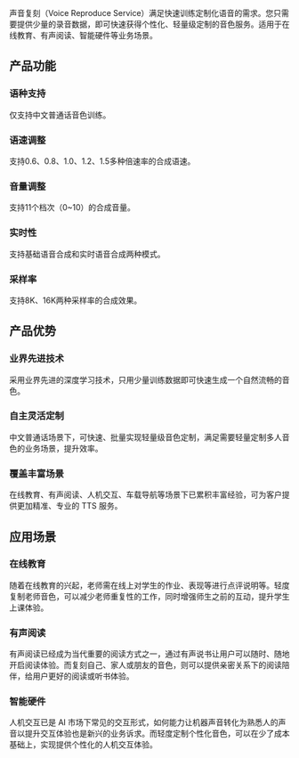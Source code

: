 声音复刻（Voice Reproduce Service）满足快速训练定制化语音的需求。您只需要提供少量的录音数据，即可快速获得个性化、轻量级定制的音色服务。适用于在线教育、有声阅读、智能硬件等业务场景。

## 产品功能

### 语种支持
仅支持中文普通话音色训练。

### 语速调整
支持0.6、0.8、1.0、1.2、1.5多种倍速率的合成语速。

### 音量调整
支持11个档次（0~10）的合成音量。

### 实时性
支持基础语音合成和实时语音合成两种模式。

### 采样率
支持8K、16K两种采样率的合成效果。

## 产品优势

### 业界先进技术
采用业界先进的深度学习技术，只用少量训练数据即可快速生成一个自然流畅的音色。

### 自主灵活定制
中文普通话场景下，可快速、批量实现轻量级音色定制，满足需要轻量定制多人音色的业务场景，提升效率。

### 覆盖丰富场景
在线教育、有声阅读、人机交互、车载导航等场景下已累积丰富经验，可为客户提供更加精准、专业的 TTS 服务。

## 应用场景

### 在线教育
随着在线教育的兴起，老师需在线上对学生的作业、表现等进行点评说明等。轻度复制老师音色，可以减少老师重复性的工作，同时增强师生之前的互动，提升学生上课体验。

### 有声阅读
有声阅读已经成为当代重要的阅读方式之一，通过有声说书让用户可以随时、随地开启阅读体验。而复刻自己、家人或朋友的音色，则可以提供亲密关系下的阅读陪伴，给用户更好的阅读或听书体验。

### 智能硬件
人机交互已是 AI 市场下常见的交互形式，如何能力让机器声音转化为熟悉人的声音以提升交互体验也是新兴的业务诉求。而轻度定制个性化音色，可以在少了成本基础上，实现提供个性化的人机交互体验。

